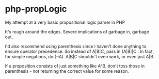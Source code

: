 php-propLogic
=============

My attempt at a very basic propositional logic parser in PHP

It's rough around the edges. Severe implications of garbage in, garbage out.

I'd also recommend using parenthesis since I haven't done anything to ensure operator precedence. So instead of A|B|C, pass in (A|B)|C . In fact, for simple negations, do (~A). A|B|C shouldn't even work, or even just A|B.

If a proposition consists of just something like A^B, don't toss those in parenthesis - not returning the correct value for some reason.